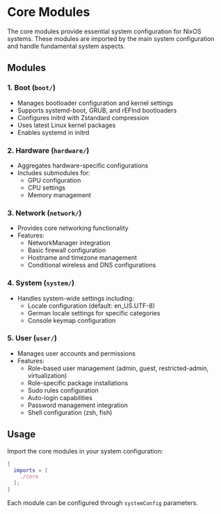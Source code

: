# Core Modules

The core modules provide essential system configuration for NixOS systems. These modules are imported by the main system configuration and handle fundamental system aspects.

## Modules

### 1. Boot (`boot/`)
- Manages bootloader configuration and kernel settings
- Supports systemd-boot, GRUB, and rEFInd bootloaders
- Configures initrd with Zstandard compression
- Uses latest Linux kernel packages
- Enables systemd in initrd

### 2. Hardware (`hardware/`)
- Aggregates hardware-specific configurations
- Includes submodules for:
  - GPU configuration
  - CPU settings
  - Memory management

### 3. Network (`network/`)
- Provides core networking functionality
- Features:
  - NetworkManager integration
  - Basic firewall configuration
  - Hostname and timezone management
  - Conditional wireless and DNS configurations

### 4. System (`system/`)
- Handles system-wide settings including:
  - Locale configuration (default: en_US.UTF-8)
  - German locale settings for specific categories
  - Console keymap configuration

### 5. User (`user/`)
- Manages user accounts and permissions
- Features:
  - Role-based user management (admin, guest, restricted-admin, virtualization)
  - Role-specific package installations
  - Sudo rules configuration
  - Auto-login capabilities
  - Password management integration
  - Shell configuration (zsh, fish)

## Usage

Import the core modules in your system configuration:

```nix
{
  imports = [
    ./core
  ];
}
```

Each module can be configured through `systemConfig` parameters.
